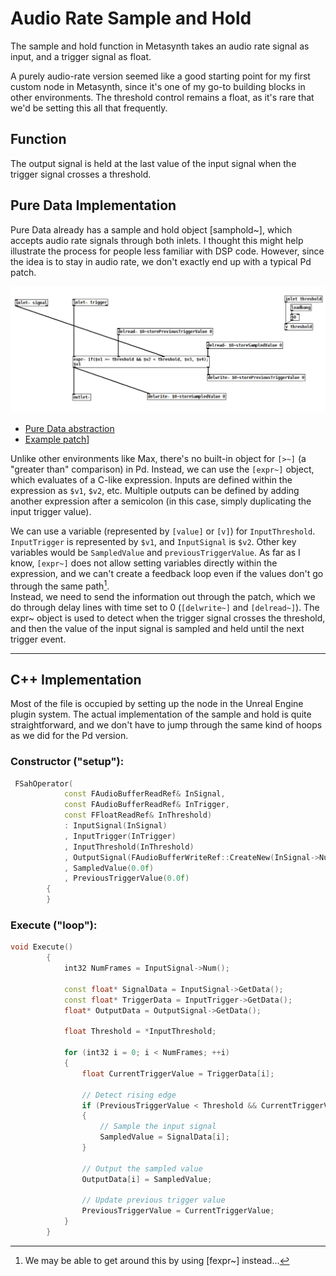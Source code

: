 # Audio Rate Sample and Hold

The sample and hold function in Metasynth takes an audio rate signal as input, and a trigger signal as float.

A purely audio-rate version seemed like a good starting point for my first custom node in Metasynth, since it's one of my go-to building blocks in other environments.
The threshold control remains a float, as it's rare that we'd be setting this all that frequently.

## Function
The output signal is held at the last value of the input signal when the trigger signal crosses a threshold.

## Pure Data Implementation
Pure Data already has a sample and hold object [samphold~], which accepts audio rate signals through both inlets.
I thought this might help illustrate the process for people less familiar with DSP code. 
However, since the idea is to stay in audio rate, we don't exactly end up with a typical Pd patch.

![Pure Data version of the sample and hold object](./docs/SaH_audiorate_Pd.png)
- [Pure Data abstraction](./docs/SaH_audiorate.pd)
- [Example patch](./docs/SaH_audiorate_example.pd)]

Unlike other environments like Max, there's no built-in object for `[>~]` (a "greater than" comparison) in Pd. 
Instead, we can use the `[expr~]` object, which evaluates of a C-like expression.
Inputs are defined within the expression as `$v1`, `$v2`, etc.
Multiple outputs can be defined by adding another expression after a semicolon (in this case, simply duplicating the input trigger value).

We can use a variable (represented by `[value]` or `[v]`) for `InputThreshold`. 
`InputTrigger` is represented by `$v1`, and `InputSignal` is `$v2`.
Other key variables would be `SampledValue` and `previousTriggerValue`. 
As far as I know, `[expr~]` does not allow setting variables directly within the expression, and we can't create a feedback loop even if the values don't go through the same path[^1].  
Instead, we need to send the information out through the patch, which we do through delay lines with time set to 0 (`[delwrite~]` and `[delread~]`).
The expr~ object is used to detect when the trigger signal crosses the threshold, and then the value of the input signal is sampled and held until the next trigger event.

---
[^1]: We may be able to get around this by using [fexpr~] instead...


## C++ Implementation

Most of the file is occupied by setting up the node in the Unreal Engine plugin system. 
The actual implementation of the sample and hold is quite straightforward, and we don't have to jump through the same kind of hoops as we did for the Pd version.

### Constructor ("setup"):
```cpp
 FSahOperator(
            const FAudioBufferReadRef& InSignal,
            const FAudioBufferReadRef& InTrigger,
            const FFloatReadRef& InThreshold)
            : InputSignal(InSignal)
            , InputTrigger(InTrigger)
            , InputThreshold(InThreshold)
            , OutputSignal(FAudioBufferWriteRef::CreateNew(InSignal->Num()))
            , SampledValue(0.0f)
            , PreviousTriggerValue(0.0f)
        {
        }
```

### Execute ("loop"):
```cpp
void Execute()
        {
            int32 NumFrames = InputSignal->Num();

            const float* SignalData = InputSignal->GetData();
            const float* TriggerData = InputTrigger->GetData();
            float* OutputData = OutputSignal->GetData();

            float Threshold = *InputThreshold;

            for (int32 i = 0; i < NumFrames; ++i)
            {
                float CurrentTriggerValue = TriggerData[i];

                // Detect rising edge
                if (PreviousTriggerValue < Threshold && CurrentTriggerValue >= Threshold)
                {
                    // Sample the input signal
                    SampledValue = SignalData[i];
                }

                // Output the sampled value
                OutputData[i] = SampledValue;

                // Update previous trigger value
                PreviousTriggerValue = CurrentTriggerValue;
            }
        }
```

